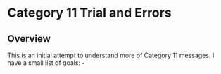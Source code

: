 # Category 11 Trial and Errors

## Overview

This is an initial attempt to understand more of Category 11 messages. I have a small list of goals: -
